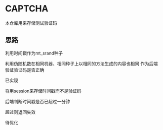 # CAPTCHA
本仓库用来存储测试验证码

## 思路
利用时间戳作为mt_srand种子

利用伪随机数在相同机器、相同种子上以相同的方法生成的内容也相同 作为后端验证验证码是否正确

已实现 

将用session来存储时间戳而不是验证码 

后端判断时间戳是否已超过一分钟

超过则返回失效 

待优化 